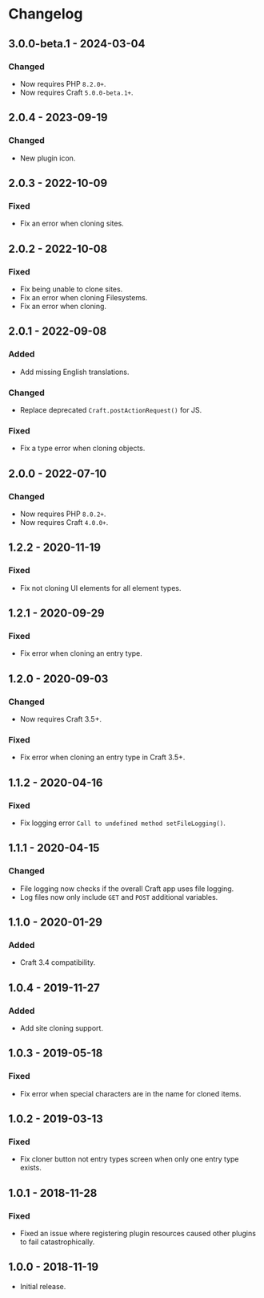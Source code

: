 # Changelog

## 3.0.0-beta.1 - 2024-03-04

### Changed
- Now requires PHP `8.2.0+`.
- Now requires Craft `5.0.0-beta.1+`.

## 2.0.4 - 2023-09-19

### Changed
- New plugin icon.

## 2.0.3 - 2022-10-09

### Fixed
- Fix an error when cloning sites.

## 2.0.2 - 2022-10-08

### Fixed
- Fix being unable to clone sites.
- Fix an error when cloning Filesystems.
- Fix an error when cloning.

## 2.0.1 - 2022-09-08

### Added
- Add missing English translations.

### Changed
- Replace deprecated `Craft.postActionRequest()` for JS.

### Fixed
- Fix a type error when cloning objects.

## 2.0.0 - 2022-07-10

### Changed
- Now requires PHP `8.0.2+`.
- Now requires Craft `4.0.0+`.

## 1.2.2 - 2020-11-19

### Fixed
- Fix not cloning UI elements for all element types.

## 1.2.1 - 2020-09-29

### Fixed
- Fix error when cloning an entry type.

## 1.2.0 - 2020-09-03

### Changed
- Now requires Craft 3.5+.

### Fixed
- Fix error when cloning an entry type in Craft 3.5+.

## 1.1.2 - 2020-04-16

### Fixed
- Fix logging error `Call to undefined method setFileLogging()`.

## 1.1.1 - 2020-04-15

### Changed
- File logging now checks if the overall Craft app uses file logging.
- Log files now only include `GET` and `POST` additional variables.

## 1.1.0 - 2020-01-29

### Added
- Craft 3.4 compatibility.

## 1.0.4 - 2019-11-27

### Added
- Add site cloning support.

## 1.0.3 - 2019-05-18

### Fixed
- Fix error when special characters are in the name for cloned items.

## 1.0.2 - 2019-03-13

### Fixed
- Fix cloner button not entry types screen when only one entry type exists.

## 1.0.1 - 2018-11-28

### Fixed
- Fixed an issue where registering plugin resources caused other plugins to fail catastrophically.

## 1.0.0 - 2018-11-19

- Initial release.
